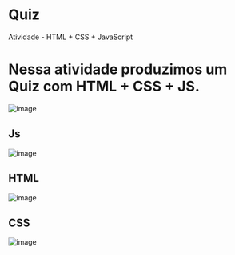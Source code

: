 # Quiz
Atividade - HTML + CSS + JavaScript
<br>
<h1>Nessa atividade produzimos um Quiz com HTML + CSS + JS.</h1>

![image](https://github.com/Emmerlichluiz1/Quiz/assets/161859689/7fe6029a-dfb7-4e65-8856-55c0cdcd5691)

<h2>Js</h2>

![image](https://github.com/Emmerlichluiz1/Quiz/assets/161859689/03826739-71af-4ec9-924d-25cb5de12330)

<h2>HTML</h2>

![image](https://github.com/Emmerlichluiz1/Quiz/assets/161859689/0c7480af-f928-4666-a992-1d8477ca5242)

<h2>CSS</h2>

![image](https://github.com/Emmerlichluiz1/Quiz/assets/161859689/c5b54a91-4fc5-4b0f-91e1-033a6601522b)



